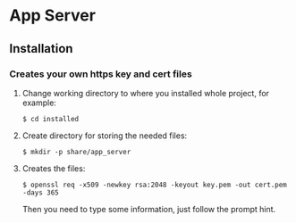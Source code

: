 # App Server

## Installation

### Creates your own https key and cert files

1. Change working directory to where you installed whole project, for example:
   ```
   $ cd installed
   ```

2. Create directory for storing the needed files:
   ```
   $ mkdir -p share/app_server
   ```

3. Creates the files:
   ```
   $ openssl req -x509 -newkey rsa:2048 -keyout key.pem -out cert.pem -days 365
   ```
   Then you need to type some information, just follow the prompt hint.
